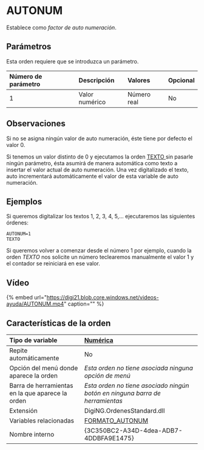 # AUTONUM

Establece como _factor de auto numeración_.

## Parámetros

Esta orden requiere que se introduzca un parámetro.

| Número de parámetro | Descripción | Valores | Opcional |
| :--- | :--- | :--- | :--- |
| 1 | Valor numérico | Número real | No |

## Observaciones

Si no se asigna ningún valor de auto numeración, éste tiene por defecto el valor 0.

Si tenemos un valor distinto de 0 y ejecutamos la orden [TEXTO ](../../ordenes/t/texto.md)sin pasarle ningún parámetro, ésta asumirá de manera automática como texto a insertar el valor actual de auto numeración. Una vez digitalizado el texto, auto incrementará automáticamente el valor de esta variable de auto numeración.

## Ejemplos

Si queremos digitalizar los textos 1, 2, 3, 4, 5,... ejecutaremos las siguientes órdenes:

```text
AUTONUM=1
TEXTO
```

Si queremos volver a comenzar desde el número 1 por ejemplo, cuando la orden _TEXTO_ nos solicite un número teclearemos manualmente el valor 1 y el contador se reiniciará en ese valor.

## Vídeo

{% embed url="https://digi21.blob.core.windows.net/videos-ayuda/AUTONUM.mp4" caption="" %}

## Características de la orden

| Tipo de variable | [Numérica](../../../ordenes/variables/variables-numericas.md) |
| :--- | :--- |
| Repite automáticamente | No |
| Opción del menú donde aparece la orden | _Esta orden no tiene asociada ninguna opción de menú_ |
| Barra de herramientas en la que aparece la orden | _Esta orden no tiene asociado ningún botón en ninguna barra de herramientas_ |
| Extensión | DigiNG.OrdenesStandard.dll |
| Variables relacionadas | [FORMATO\_AUTONUM](../f/formato-autonum.md) |
| Nombre interno | {3C350BC2-A34D-4dea-ADB7-4DDBFA9E1475} |

